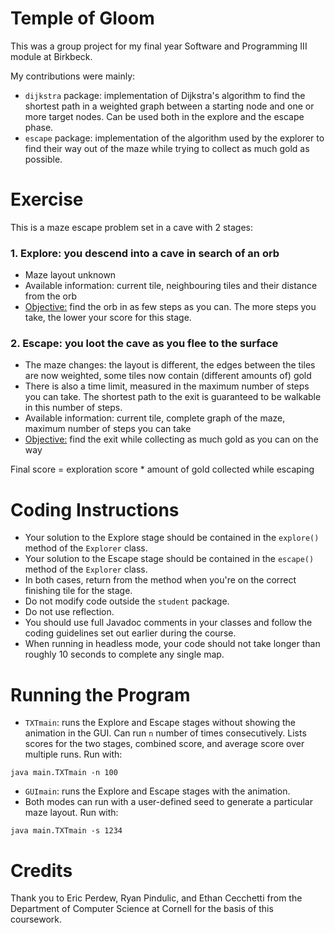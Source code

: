 Temple of Gloom
==========

This was a group project for my final year Software and Programming III module at Birkbeck.

My contributions were mainly:
- `dijkstra` package: implementation of Dijkstra's algorithm to find the shortest path in a weighted graph between a starting node and one or more target nodes. Can be used both in the explore and the escape phase.
- `escape` package: implementation of the algorithm used by the explorer to find their way out of the maze while trying to collect as much gold as possible.


Exercise
==========
This is a maze escape problem set in a cave with 2 stages:
### 1. Explore: you descend into a cave in search of an orb
- Maze layout unknown
- Available information: current tile, neighbouring tiles and their distance from the orb
- <u>Objective:</u> find the orb in as few steps as you can. The more steps you take, the lower your score for this stage.

### 2. Escape: you loot the cave as you flee to the surface
- The maze changes: the layout is different, the edges between the tiles are now weighted, some tiles now contain (different amounts of) gold
- There is also a time limit, measured in the maximum number of steps you can take. The shortest path to the exit is guaranteed to be walkable in this number of steps.
- Available information: current tile, complete graph of the maze, maximum number of steps you can take
- <u>Objective:</u> find the exit while collecting as much gold as you can on the way

Final score = exploration score * amount of gold collected while escaping

Coding Instructions
==========
- Your solution to the Explore stage should be contained in the `explore()` method of the `Explorer` class.
- Your solution to the Escape stage should be contained in the `escape()` method of the `Explorer` class.
- In both cases, return from the method when you're on the correct finishing tile for the stage.
- Do not modify code outside the `student` package.
- Do not use reflection.
- You should use full Javadoc comments in your classes and follow the coding guidelines set out earlier during the course.
- When running in headless mode, your code should not take longer than roughly 10 seconds to complete any single map.

Running the Program
==========
- `TXTmain`: runs the Explore and Escape stages without showing the animation in the GUI. Can run `n` number of times consecutively. Lists scores for the two stages, combined score, and average score over multiple runs. Run with: 
```
java main.TXTmain -n 100
```
- `GUImain`: runs the Explore and Escape stages with the animation.
- Both modes can run with a user-defined seed to generate a particular maze layout. Run with: 
```
java main.TXTmain -s 1234
```

Credits
=======
Thank you to Eric Perdew, Ryan Pindulic, and Ethan Cecchetti from the Department of Computer Science at Cornell for the basis of this coursework.